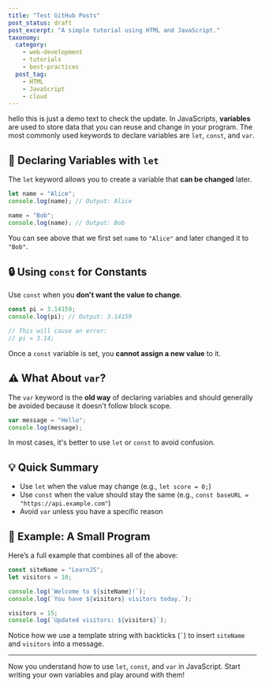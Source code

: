 ```yaml
---
title: "Test GitHub Posts"
post_status: draft
post_excerpt: "A simple tutorial using HTML and JavaScript."
taxonomy:
  category:
    - web-development
    - tutorials
    - best-practices
  post_tag:
    - HTML
    - JavaScript
    - cloud
---
```

hello this is just a demo text to check the update. 
In JavaScripts, **variables** are used to store data that you can reuse and change in your program. The most commonly used keywords to declare variables are `let`, `const`, and `var`.

## 🧱 Declaring Variables with `let`

The `let` keyword allows you to create a variable that **can be changed** later.

```javascript
let name = "Alice";
console.log(name); // Output: Alice

name = "Bob";
console.log(name); // Output: Bob
```

You can see above that we first set `name` to `"Alice"` and later changed it to `"Bob"`.

## 🔒 Using `const` for Constants

Use `const` when you **don't want the value to change**.

```javascript
const pi = 3.14159;
console.log(pi); // Output: 3.14159

// This will cause an error:
// pi = 3.14;
```

Once a `const` variable is set, you **cannot assign a new value** to it.

## ⚠️ What About `var`?

The `var` keyword is the **old way** of declaring variables and should generally be avoided because it doesn't follow block scope.

```javascript
var message = "Hello";
console.log(message);
```

In most cases, it's better to use `let` or `const` to avoid confusion.

## 💡 Quick Summary

- Use `let` when the value may change (e.g., `let score = 0;`)
- Use `const` when the value should stay the same (e.g., `const baseURL = "https://api.example.com"`)
- Avoid `var` unless you have a specific reason

## 📌 Example: A Small Program

Here’s a full example that combines all of the above:

```javascript
const siteName = "LearnJS";
let visitors = 10;

console.log(`Welcome to ${siteName}!`);
console.log(`You have ${visitors} visitors today.`);

visitors = 15;
console.log(`Updated visitors: ${visitors}`);
```

Notice how we use a template string with backticks (`` ` ``) to insert `siteName` and `visitors` into a message.

---

Now you understand how to use `let`, `const`, and `var` in JavaScript. Start writing your own variables and play around with them!
